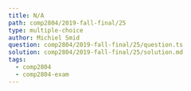 ```yaml
---
title: N/A
path: comp2804/2019-fall-final/25
type: multiple-choice
author: Michiel Smid
question: comp2804/2019-fall-final/25/question.ts
solution: comp2804/2019-fall-final/25/solution.md
tags:
  - comp2804
  - comp2804-exam
---
```

